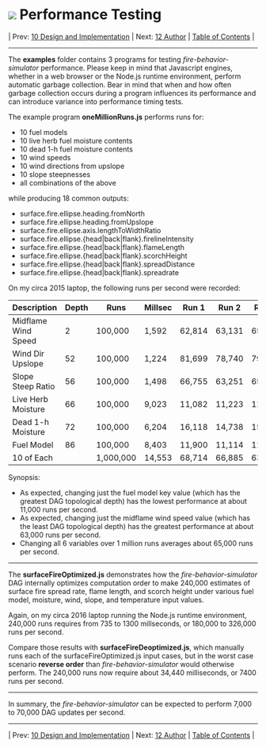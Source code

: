 #  ![](favicon.png) Performance Testing

| Prev: [10 Design and Implementation](./10_DesignImplementation.md) | Next: [12 Author](./12_Author.md) | [Table of Contents](../README.md) |

---

The **examples** folder contains 3 programs for testing *fire-behavior-simulator* performance.  Please keep in mind that Javascript engines, whether in a web browser or the Node.js runtime environment, perform automatic garbage collection.  Bear in mind that when and how often garbage collection occurs during a program influences its performance and can introduce variance into performance timing tests.

The example program **oneMillionRuns.js** performs runs for:
 - 10 fuel models
 - 10 live herb fuel moisture contents
 - 10 dead 1-h fuel moisture contents
 - 10 wind speeds
 - 10 wind directions from upslope
 - 10 slope steepnesses
 - all combinations of the above

 while producing 18 common outputs:
 - surface.fire.ellipse.heading.fromNorth
 - surface.fire.ellipse.heading.fromUpslope
 - surface.fire.ellipse.axis.lengthToWidthRatio
 - surface.fire.ellipse.{head|back|flank}.firelineIntensity
 - surface.fire.ellipse.{head|back|flank}.flameLength
 - surface.fire.ellipse.{head|back|flank}.scorchHeight
 - surface.fire.ellipse.{head|back|flank}.spreadDistance
 - surface.fire.ellipse.{head|back|flank}.spreadrate

 On my circa 2015 laptop, the following runs per second were recorded:

 | Description      | Depth | Runs     | Millsec | Run 1 | Run 2 | Run 3 |
 |---------------------|----|----------|---------|-------|-------|-------|
 | Midflame Wind Speed | 2  |  100,000 |   1,592 | 62,814 | 63,131 | 65,189 |
 | Wind Dir Upslope    | 52 |  100,000 |   1,224 | 81,699 | 78,740 | 79,491 |
 | Slope Steep Ratio   | 56 |  100,000 |   1,498 | 66,755 | 63,251 | 65,659 |
 | Live Herb Moisture  | 66 |  100,000 |   9,023 | 11,082 | 11,223 | 11,178 |
 | Dead 1-h Moisture   | 72 |  100,000 |   6,204 | 16,118 | 14,738 | 15,236 |
 | Fuel Model          | 86 |  100,000 |   8,403 | 11,900 | 11,114 | 11,299 |
 | 10 of Each          |    |1,000,000 |  14,553 | 68,714 | 66,885 | 63,637 |

Synopsis:
- As expected, changing just the fuel model key value (which has the greatest DAG topological depth) has the lowest performance at about 11,000 runs per second.
- As expected, changing just the midflame wind speed value (which has the least DAG topological depth) has the greatest performance at about 63,000 runs per second.
- Changing all 6 variables over 1 million runs averages about 65,000 runs per second.

---

The **surfaceFireOptimized.js** demonstrates how the *fire-behavior-simulator* DAG internally optimizes computation order to make 240,000 estimates of surface fire spread rate, flame length, and scorch height under various fuel model, moisture, wind, slope, and temperature input values.

Again, on my circa 2016 laptop running the Node.js runtime environment, 240,000 runs requires from 735 to 1300 millseconds, or 180,000 to 326,000 runs per second.

Compare those results with **surfaceFireDeoptimized.js**, which manually runs each of the surfaceFireOptimized.js input cases, but in the worst case scenario **reverse order** than *fire-behavior-simulator* would otherwise perform.  The 240,000 runs now require about 34,440 milliseconds, or 7400 runs per second.

---

In summary, the *fire-behavior-simulator* can be expected to perform 7,000 to 70,000 DAG updates per second.

---

| Prev: [10 Design and Implementation](./10_DesignImplementation.md) | Next: [12 Author](./12_Author.md) | [Table of Contents](../README.md) |
